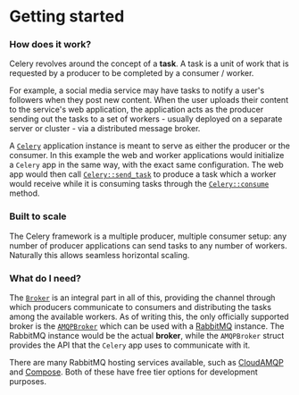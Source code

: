 # Getting started

### How does it work?

Celery revolves around the concept of a **task**. A task is a unit of work that is requested by a producer to be completed by a consumer / worker.

For example, a social media service may have tasks to notify a user's followers when they post new content. When the user uploads their content to the service's web application, the application acts as the producer sending out the tasks to a set of workers - usually deployed on a separate server or cluster - via a distributed message broker.

A [`Celery`](https://docs.rs/celery/*/celery/struct.Celery.html) application instance is meant to serve as either the producer or the consumer. In this example the web and worker applications would initialize a `Celery` app in the same way, with the exact same configuration. The web app would then call [`Celery::send_task`](https://docs.rs/celery/*/celery/struct.Celery.html#method.send_task) to produce a task which a worker would receive while it is consuming tasks through the [`Celery::consume`](https://docs.rs/celery/*/celery/struct.Celery.html#method.consume) method.

### Built to scale

The Celery framework is a multiple producer, multiple consumer setup: any number of producer applications can send tasks to any number of workers. Naturally this allows seamless horizontal scaling.

### What do I need?

The [`Broker`](https://docs.rs/celery/*/celery/trait.Broker.html) is an integral part in all of this, providing the channel through which producers communicate to consumers and distributing the tasks among the available workers. As of writing this, the only officially supported broker is the [`AMQPBroker`](https://docs.rs/celery/*/celery/struct.AMQPBroker.html) which can be used with a [RabbitMQ](https://www.rabbitmq.com/) instance. The RabbitMQ instance would be the actual **broker**, while the `AMQPBroker` struct provides the API that the `Celery` app uses to communicate with it.

There are many RabbitMQ hosting services available, such as [CloudAMQP](https://www.cloudamqp.com/) and [Compose](https://www.compose.com/databases/rabbitmq). Both of these have free tier options for development purposes.
